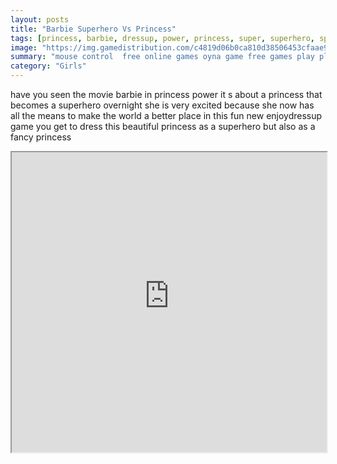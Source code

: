 ```yaml
---
layout: posts
title: "Barbie Superhero Vs Princess"
tags: [princess, barbie, dressup, power, princess, super, superhero, sparkle, free, online, games, oyna, game, free, games, play, play, games]
image: "https://img.gamedistribution.com/c4819d06b0ca810d38506453cfaae9d8.jpg"
summary: "mouse control  free online games oyna game free games play play games"
category: "Girls"
---
```


have you seen the movie barbie in princess power it s about a princess that becomes a superhero overnight she is very excited because she now has all the means to make the world a better place in this fun new enjoydressup game you get to dress this beautiful princess as a superhero but also as a fancy princess

<iframe width="100%" height="480px;" src="https://flash.gamedistribution.com?game=c4819d06b0ca810d38506453cfaae9d8"></iframe>